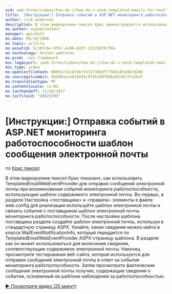 ```yaml
---
uid: web-forms/videos/how-do-i/how-do-i-send-templated-emails-for-health-monitoring-events-in-aspnet
title: '[Инструкции:] Отправка событий в ASP.NET мониторинга работоспособности шаблон сообщения электронной почты | Документы Microsoft'
author: rick-anderson
description: В этом видеоролике пиксел Крис демонстрируется использование TemplatedEmailWebEventProvider для отправки сообщений электронной почты при возникновении событий мониторинга работоспособности, используйте шаблон для t...
ms.author: aspnetcontent
manager: wpickett
ms.date: 09/18/2008
ms.topic: article
ms.assetid: 5c107c6e-9fb7-4206-bd3f-221cb0767f8a
ms.technology: dotnet-webforms
ms.prod: .net-framework
msc.legacyurl: /web-forms/videos/how-do-i/how-do-i-send-templated-emails-for-health-monitoring-events-in-aspnet
msc.type: video
ms.openlocfilehash: 80852c52c453bf353173dbdff79de185a9b7420b
ms.sourcegitcommit: 9a9483aceb34591c97451997036a9120c3fe2baf
ms.translationtype: MT
ms.contentlocale: ru-RU
ms.lasthandoff: 11/10/2017
ms.locfileid: "26521793"
---
```

<a name="how-do-i-send-templated-emails-for-health-monitoring-events-in-aspnet"></a>[Инструкции:] Отправка событий в ASP.NET мониторинга работоспособности шаблон сообщения электронной почты
====================
по [Крис пиксел](https://twitter.com/chrispels)

В этом видеоролике пиксел Крис показано, как использовать TemplatedEmailWebEventProvider для отправки сообщений электронной почты при возникновении событий мониторинга работоспособности, использующие шаблон содержимого электронной почты. Во-первых, в разделе Настройка &lt;поставщика&gt; и &lt;правила&gt; элементы в файле web.config для реализации используйте шаблон электронной почты и связать событие с поставщиком шаблон электронной почты мониторинга работоспособности. После настройки шаблона поставщика разделе создайте шаблон электронной почты, используя в стандартную страницу ASPX. Узнайте, какие сведения можно найти в классе MailEventNotificaitonInfo, который передается по TemplatedEmailWebEventProvider ASPX-страницу шаблона. В разделе как он может использоваться для включения сведения, соответствующие содержимое электронной почты. Наконец просмотрите тестирования веб-сайта, которая используется для отправки сообщений электронной почты в ответ на события мониторинга работоспособности. Затем просмотрите фактические сообщения электронной почты получил, содержащие сведения о событии, основанный на шаблоне наблюдения за работоспособностью.

[&#9654; Посмотрите видео (25 минут)](https://channel9.msdn.com/Blogs/ASP-NET-Site-Videos/how-do-i-send-templated-emails-for-health-monitoring-events-in-aspnet)
